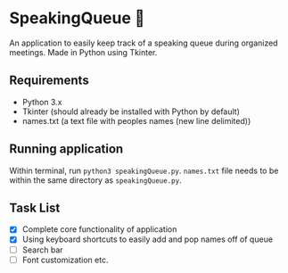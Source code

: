 # SpeakingQueue :memo:

An application to easily keep track of a speaking queue during organized meetings. Made in Python using Tkinter.

## Requirements 
- Python 3.x
- Tkinter (should already be installed with Python by default)
- names.txt (a text file with peoples names (new line delimited))

## Running application
Within terminal, run `python3 speakingQueue.py`. `names.txt` file needs to be within the same directory as `speakingQueue.py`.

## Task List
- [x] Complete core functionality of application
- [x] Using keyboard shortcuts to easily add and pop names off of queue
- [ ] Search bar
- [ ] Font customization
etc.
